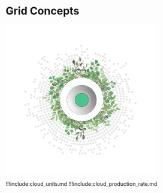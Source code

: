  # Grid Concepts

![](img/grid_header.png)


!!!include:cloud_units.md
!!!include:cloud_production_rate.md
